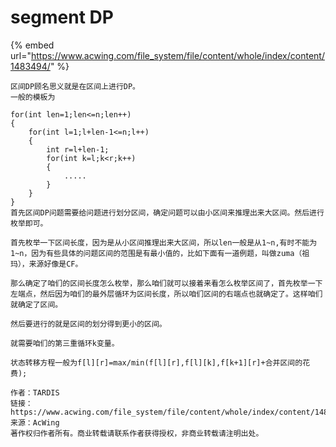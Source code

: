 # segment DP

{% embed url="https://www.acwing.com/file_system/file/content/whole/index/content/1483494/" %}



```
区间DP顾名思义就是在区间上进行DP。
一般的模板为

for(int len=1;len<=n;len++)
{
    for(int l=1;l+len-1<=n;l++)
    {
        int r=l+len-1;
        for(int k=l;k<r;k++)
        {
            .....
        }
    }
}
首先区间DP问题需要给问题进行划分区间，确定问题可以由小区间来推理出来大区间。然后进行枚举即可。

首先枚举一下区间长度，因为是从小区间推理出来大区间，所以len一般是从1~n,有时不能为1~n，因为有些具体的问题区间的范围是有最小值的，比如下面有一道例题，叫做zuma（祖玛），来源好像是CF。

那么确定了咱们的区间长度怎么枚举，那么咱们就可以接着来看怎么枚举区间了，首先枚举一下左端点，然后因为咱们的最外层循环为区间长度，所以咱们区间的右端点也就确定了。这样咱们就确定了区间。

然后要进行的就是区间的划分得到更小的区间。

就需要咱们的第三重循环k变量。

状态转移方程一般为f[l][r]=max/min(f[l][r],f[l][k],f[k+1][r]+合并区间的花费);

作者：TARDIS
链接：https://www.acwing.com/file_system/file/content/whole/index/content/1483494/
来源：AcWing
著作权归作者所有。商业转载请联系作者获得授权，非商业转载请注明出处。
```
